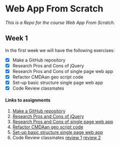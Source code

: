 # Web App From Scratch
_This is a Repo for the course Web App From Scratch._

## Week 1
In the first week we will have the following exercises:
- [x] Make a GitHub repository
- [x] Research Pros and Cons of jQuery
- [x] Research Pros and Cons of single page web app
- [x] Refactor CMDAan geo script code
- [x] Set-up basic structure single page web app
- [x] Code Review classmates

#### Links to assignments
1. [Make a GitHub repository](https://github.com/IanCStewart/minor-wafs)
2. [Research Pros and Cons of jQuery](https://github.com/IanCStewart/minor-wafs/blob/develop/assignment2/jquery-pros-cons.md)
3. [Research Pros and Cons of single page web app](https://github.com/IanCStewart/minor-wafs/blob/develop/assignment3/spa-pros-cons.md)
4. [Refactor CMDAan geo script code](https://github.com/IanCStewart/minor-wafs/blob/develop/assignment4/geo-script.js)
5. [Set-up basic structure single page web app](https://iancstewart.github.io/wafs/)
6. Code Review classmates [review 1](https://github.com/rijkvanzanten/minor-wafs/issues/3#event-953969125) [review 2](https://github.com/TuriGuilano/WAFS/issues/2)
